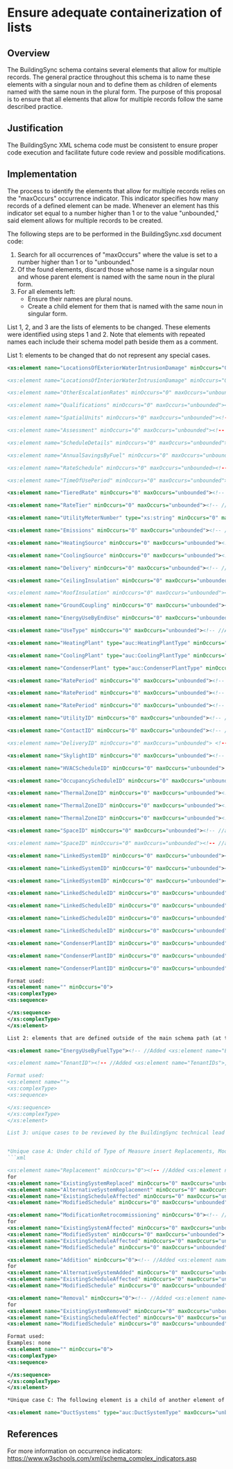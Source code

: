 # Ensure adequate containerization of lists

## Overview

The BuildingSync schema contains several elements that allow for multiple records. The general practice throughout this schema is to name these elements with a singular noun and to define them as children of elements named with the same noun in the plural form. The purpose of this proposal is to ensure that all elements that allow for multiple records follow the same described practice.

## Justification

The BuildingSync XML schema code must be consistent to ensure proper code execution and facilitate future code review and possible modifications.

## Implementation

The process to identify the elements that allow for multiple records relies on the "maxOccurs" occurrence indicator. This indicator specifies how many records of a defined element can be made. Whenever an element has this indicator set equal to a number higher than 1 or to the value "unbounded," said element allows for multiple records to be created.

The following steps are to be performed in the BuildingSync.xsd document code:

1. Search for all occurrences of "maxOccurs" where the value is set to a number higher than 1 or to "unbounded."
2. Of the found elements, discard those whose name is a singular noun and whose parent element is named with the same noun in the plural form.
3. For all elements left:
   - Ensure their names are plural nouns.
   - Create a child element for them that is named with the same noun in singular form.

List 1, 2, and 3 are the lists of elements to be changed. These elements were identified using steps 1 and 2. Note that elements with repeated names each include their schema model path beside them as a comment.

List 1: elements to be changed that do not represent any special cases.

````xml
<xs:element name="LocationsOfExteriorWaterIntrusionDamage" minOccurs="0" maxOccurs="unbounded"><!-- //Added <xs:element name="LocationsOfExteriorWaterIntrusionDamages" minOccurs="0" maxOccurs="unbounded">, Example: none

<xs:element name="LocationsOfInteriorWaterIntrusionDamage" minOccurs="0" maxOccurs="unbounded"><!-- //Added <xs:element name="LocationsOfInteriorWaterIntrusionDamages" minOccurs="0">, Example: none

<xs:element name="OtherEscalationRates" minOccurs="0" maxOccurs="unbounded"><!-- //Updated to singular <xs:element name="OtherEscalationRate" minOccurs="0" maxOccurs="unbounded">, Added <xs:element name="OtherEscalationRates" minOccurs="0">, Example: none

<xs:element name="Qualifications" minOccurs="0" maxOccurs="unbounded"><!-- //Updated to singular <xs:element name="Qualification" minOccurs="0" maxOccurs="unbounded">, Added <xs:element name="Qualifications" minOccurs="0">, Example: none

<xs:element name="SpatialUnits" minOccurs="0" maxOccurs="unbounded"><!-- //Updated to singular <xs:element name="SpatialUnit" minOccurs="0" maxOccurs="unbounded">, Added <xs:element name="SpatialUnits" minOccurs="0">, Example: none

<xs:element name="Assessment" minOccurs="0" maxOccurs="unbounded"><!-- //Added <xs:element name="Assessments" minOccurs="0">, Example: DC GSA Headquarters.xml

<xs:element name="ScheduleDetails" minOccurs="0" maxOccurs="unbounded"><!-- //Updated to singular <xs:element name="ScheduleDetail" minOccurs="0" maxOccurs="0">, Added <xs:element name="ScheduleDetails" minOccurs="0">, Example: Reference Building - Primary Schoool.xml

<xs:element name="AnnualSavingsByFuel" minOccurs="0" maxOccurs="unbounded"><!-- //Added <xs:element name="AnnualSavingsByFuels" minOccurs="0">, Example: ASHRAE 211 Export.xml, DC GSA Headquarters.xml, Reference Building - Primary Schoool.xml

<xs:element name="RateSchedule" minOccurs="0" maxOccurs="unbounded><!-- //Added <xs:element name="RateSchedules" minOccurs="0">, Examples: ASHRAE 211 Export.xml, Reference Building - Primary Schoool.xml

<xs:element name="TimeOfUsePeriod" minOccurs="0" maxOccurs="unbounded"><!-- //Added <xs:element name="TimeOfUsePeriods" minOccurs="0">, Example: none-->

<xs:element name="TieredRate" minOccurs="0" maxOccurs="unbounded"><!-- //Added <xs:element name="TieredRates" minOccurs="0">, Example: none-->

<xs:element name="RateTier" minOccurs="0" maxOccurs="unbounded"><!-- //Added <xs:element name="RateTiers" minOccurs="0">, Example: none-->

<xs:element name="UtilityMeterNumber" type="xs:string" minOccurs="0" maxOccurs="unbounded"><!-- //Added <xs:element name="UtilityMeterNumbers" minOccurs="0">, Example = none-->

<xs:element name="Emissions" minOccurs="0" maxOccurs="unbounded"><!-- //Updated to singular <xs:element name="Emissions" minOccurs="0" maxOccurs="unbounded">, Added <xs:element name="Emissions" minOccurs="0">, Example: none-->

<xs:element name="HeatingSource" minOccurs="0" maxOccurs="unbounded"><!-- //Added <xs:element name="HeatingSources" minOccurs="0">, Example: Reference Building - Primary Schoool.xml, ASHRAE 211 Export.xml, Golden Test File.xml, Multi-Facility Shared Systems.xml-->

<xs:element name="CoolingSource" minOccurs="0" maxOccurs="unbounded"><!-- //Added <xs:element name="CoolingSources" minOccurs="0">, Example: Reference Building - Primary Schoool.xml, ASHRAE 211 Export.xml, Golden Test File.xml, Multi-Facility Shared Systems.xml-->

<xs:element name="Delivery" minOccurs="0" maxOccurs="unbounded"><!-- //Added <xs:element name="Deliveries" minOccurs="0">, Example: Reference Building - Primary Schoool.xml-->

<xs:element name="CeilingInsulation" minOccurs="0" maxOccurs="unbounded"><!-- //Added <xs:element name="CeilingInsulations" minOccurs="0">, Example: none

<xs:element name="RoofInsulation" minOccurs="0" maxOccurs="unbounded"><!-- //Added <xs:element name="RoofInsulations" minOccurs="0">, Example: Reference Building - Primary Schoool.xml-->

<xs:element name="GroundCoupling" minOccurs="0" maxOccurs="unbounded"><!-- //Added <xs:element name="GroundCouplings" minOccurs="0">, Example: ASHRAE 211 Export.xml, Reference Building - Primary Schoool.xml-->

<xs:element name="EnergyUseByEndUse" minOccurs="0" maxOccurs="unbounded"><!-- //Added <xs:element name="EnergyUseByEndUses" minOccurs="0">, Example: none-->

<xs:element name="UseType" minOccurs="0" maxOccurs="unbounded"><!-- //Added <xs:element name="UseTypes" minOccurs="0">, Examples: none-->

<xs:element name="HeatingPlant" type="auc:HeatingPlantType" minOccurs="0" maxOccurs="unbounded"><!-- //Added <xs:element name="HeatingPlants" minOccurs="0">, Examples: ASHRAE 211 Export.xml, Golden Test File.xml,Multi-Facility Shared Systems.xml, Reference Building - Primary Schoool.xml-->

<xs:element name="CoolingPlant" type="auc:CoolingPlantType" minOccurs="0" maxOccurs="unbounded"><!-- //Added <xs:element name="CoolingPlants" minOccurs="0">, Examples: ASHRAE 211 Export.xml, Golden Test File.xml, Multi-Facility Shared Systems.xml-->

<xs:element name="CondenserPlant" type="auc:CondenserPlantType" minOccurs="0" maxOccurs="unbounded"><!-- //Added <xs:element name="CondenserPlants" minOccurs="0">, Examples:  ASHRAE 211 Export.xml, Golden Test File.xml, Multi-Facility Shared Systems.xml, Reference Building - Primary Schoool.xml-->

<xs:element name="RatePeriod" minOccurs="0" maxOccurs="unbounded"><!-- //auc:FlatRate/auc:RatePeriod --> <!-- added <xs:element name="RatePeriods" minOccurs="0">, Example: none-->

<xs:element name="RatePeriod" minOccurs="0" maxOccurs="unbounded"><!-- //auc:TimeOfUseRate/auc:RatePeriod --> <!-- //Added <xs:element name="RatePeriods" minOccurs="0">, Example: none-->

<xs:element name="RatePeriod" minOccurs="0" maxOccurs="unbounded"><!-- //auc:TieredRate/auc:RatePeriod --> <!-- //Added <xs:element name="RatePeriods" minOccurs="0">, Example: none-->

<xs:element name="UtilityID" minOccurs="0" maxOccurs="unbounded"><!-- //Added <xs:element name="UtilityIDs" minOccurs="0">, Example: ASHRAE 211 Export.xml, Reference Building - Primary Schoool.xml-->

<xs:element name="ContactID" minOccurs="0" maxOccurs="unbounded"><!-- //Added <xs:element name="ContactIDs" minOccurs="0">, Example: none

<xs:element name="DeliveryID" minOccurs="0" maxOccurs="unbounded"> <!-- //Added <xs:element name="DeliveryIDs" minOccurs="0">, Example: Reference Building - Primary Schoool.xml-->

<xs:element name="SkylightID" minOccurs="0" maxOccurs="unbounded"><!-- //Added <xs:element name="SkylightIDs" minOccurs="0">, Example: Reference Building - Primary Schoool.xml-->

<xs:element name="HVACScheduleID" minOccurs="0" maxOccurs="unbounded"> <!-- //<xs:element name="HVACScheduleIDs" minOccurs="0">, Example: Reference Building - Primary Schoool.xml-->

<xs:element name="OccupancyScheduleID" minOccurs="0" maxOccurs="unbounded"><!-- //Added <xs:element name="OccupancyScheduleIDs" minOccurs="0">,  Example: Reference Building - Primary Schoool.xml-->

<xs:element name="ThermalZoneID" minOccurs="0" maxOccurs="unbounded"><!-- //auc:CeilingID/auc:ThermalZoneID --><!--//Added <xs:element name="ThermalZoneIDs" minOccurs="0">, Example: none-->

<xs:element name="ThermalZoneID" minOccurs="0" maxOccurs="unbounded"><!-- //auc:FoundationID/auc:ThermalZoneID --><!--//Added <xs:element name="ThermalZoneIDs" minOccurs="0">, Example: none-->

<xs:element name="ThermalZoneID" minOccurs="0" maxOccurs="unbounded"><!-- //auc:Side/auc:ThermalZoneID --><!--//Added <xs:element name="ThermalZoneID" minOccurs="0">, Example: none-->

<xs:element name="SpaceID" minOccurs="0" maxOccurs="unbounded"><!-- //auc:CeilingID/auc:SpaceID --><!--//Added <xs:element name="SpaceIDs" minOccurs="0">, Example: Reference Building - Primary Schoool.xml

<xs:element name="SpaceID" minOccurs="0" maxOccurs="unbounded"><!-- //auc:FoundationID/auc:SpaceID --><!--//Added <xs:element name="SpaceIDs" minOccurs="0">, Example: Reference Building - Primary Schoool.xml-->

<xs:element name="LinkedSystemID" minOccurs="0" maxOccurs="unbounded"><!-- //element(*,auc:PumpSystemType)/auc:LinkedSystemID --><!--//Added <xs:element name="LinkedSystemIDs" minOccurs="0">, Example: Reference Building - Primary Schoool.xml-->

<xs:element name="LinkedSystemID" minOccurs="0" maxOccurs="unbounded"><!-- //element(*,auc:FanSystemType)/auc:LinkedSystemID --><!--//Added <xs:element name="LinkedSystemIDs" minOccurs="0">, Example: Reference Building - Primary Schoool.xml-->

<xs:element name="LinkedSystemID" minOccurs="0" maxOccurs="unbounded"><!-- //element(*,auc:MotorSystemType)/auc:LinkedSystemID --><!--//Added <xs:element name="LinkedSystemIDs" minOccurs="0">, Example: Reference Building - Primary Schoool.xml-->

<xs:element name="LinkedScheduleID" minOccurs="0" maxOccurs="unbounded"><!-- //auc:LinkedSiteID/auc:LinkedScheduleID --><!--//Added <xs:element name="LinkedScheduleIDs" minOccurs="0">, Example: Reference Building - Primary Schoool.xml-->

<xs:element name="LinkedScheduleID" minOccurs="0" maxOccurs="unbounded"><!-- //auc:LinkedFacilityID/auc:LinkedScheduleID --><!--//Added <xs:element name="LinkedScheduleIDs" minOccurs="0">, Example: Reference Building - Primary Schoool.xml-->

<xs:element name="LinkedScheduleID" minOccurs="0" maxOccurs="unbounded"><!-- //auc:LinkedSubsectionID/auc:LinkedScheduleID --><!--//Added <xs:element name="LinkedScheduleIDs" minOccurs="0">, Example: Reference Building - Primary Schoool.xml-->

<xs:element name="LinkedScheduleID" minOccurs="0" maxOccurs="unbounded"><!-- //auc:LinkedSpaceID/auc:LinkedScheduleID --><!--//Added <xs:element name="LinkedScheduleIDs" minOccurs="0">, Example: Reference Building - Primary Schoool.xml-->

<xs:element name="CondenserPlantID" minOccurs="0" maxOccurs="unbounded"> <!-- //auc:Chiller/auc:CondenserPlantID --><!--//Added <xs:element name="CondenserPlantIDs" minOccurs="0">, Example: Reference Building - Primary Schoool.xml, ASHRAE 211 Export.xml, Golden Test File.xml, Multi-Facility Shared Systems.xml-->

<xs:element name="CondenserPlantID" minOccurs="0" maxOccurs="unbounded"> <!-- //auc:CentralRefrigerationSystem/auc:CondenserPlantID --><!--//Added <xs:element name="CondenserPlantIDs" minOccurs="0">, Primary Schoool.xml, ASHRAE 211 Export.xml, Golden Test File.xml, Multi-Facility Shared Systems.xml-->

<xs:element name="CondenserPlantID" minOccurs="0" maxOccurs="unbounded"> <!-- //auc:CoolingSourceType/auc:DX/auc:CondenserPlantID --><!--//Added <xs:element name="CondenserPlantIDs" minOccurs="0">, Example: Primary Schoool.xml, ASHRAE 211 Export.xml, Golden Test File.xml, Multi-Facility Shared Systems.xml-->

Format used:
<xs:element name="" minOccurs="0">
<xs:complexType>
<xs:sequence>

</xs:sequence>
</xs:complexType>
</xs:element>

List 2: elements that are defined outside of the main schema path (at the bottom of the code) and are referenced throughout the schema code. For more information, reference the following pull request comment: https://github.com/BuildingSync/schema/pull/67#issuecomment-456912360

<xs:element name="EnergyUseByFuelType"><!-- //Added <xs:element name="EnergyUseByFuelTypes">,Updated ref's to plural <xs:element ref="auc:EnergyUseByFuelTypes", Example: none

<xs:element name="TenantID"><!-- //Added <xs:element name="TenantIDs">, Updated ref's to plural <xs:element ref="auc:TenantIDs", Example: MultitenantBySubsections.xml

Format used:
<xs:element name="">
<xs:complexType>
<xs:sequence>

</xs:sequence>
</xs:complexType>
</xs:element>

List 3: unique cases to be reviewed by the BuildingSync technical lead to define approach.


*Unique case A: Under child of Type of Measure insert Replacements, ModificationRetrocommissions, Additions, Removals
```xml

<xs:element name="Replacement" minOccurs="0"><!-- //Added <xs:element name="Replacements" minOccurs="0">, Note: Replacement doesn't have maxOccurs ="unbounded", Examples: DC GSA Headquarters.xml,Reference Building - Primary Schoool.xml-->
for
<xs:element name="ExistingSystemReplaced" minOccurs="0" maxOccurs="unbounded"> <!-- //element(*,auc:MeasureType)/auc:TypeOfMeasure/auc:Replacement/auc:ExistingSystemReplaced -->
<xs:element name="AlternativeSystemReplacement" minOccurs="0" maxOccurs="unbounded"> <!-- //element(*,auc:MeasureType)/auc:TypeOfMeasure/auc:Replacement/auc:AlternativeSystemReplacement -->
<xs:element name="ExistingScheduleAffected" minOccurs="0" maxOccurs="unbounded"> <!-- //element(*,auc:MeasureType)/auc:TypeOfMeasure/auc:Replacement/auc:ExistingScheduleAffected -->
<xs:element name="ModifiedSchedule" minOccurs="0" maxOccurs="unbounded"> <!-- //element(*,auc:MeasureType)/auc:TypeOfMeasure/auc:Replacement/auc:ModifiedSchedule -->

<xs:element name="ModificationRetrocommissioning" minOccurs="0"><!-- //Added <xs:element name="ModificationRetrocommissions" minOccurs="0">, Examples: DC GSA Headquarters.xml,Reference Building - Primary Schoool.xml-->
for
<xs:element name="ExistingSystemAffected" minOccurs="0" maxOccurs="unbounded"> <!-- //element(*,auc:MeasureType)/auc:TypeOfMeasure/auc:ModificationRetrocommissioning/auc:ExistingSystemAffected -->
<xs:element name="ModifiedSystem" minOccurs="0" maxOccurs="unbounded"> <!-- //element(*,auc:MeasureType)/auc:TypeOfMeasure/auc:ModificationRetrocommissioning/auc:ModifiedSystem -->
<xs:element name="ExistingScheduleAffected" minOccurs="0" maxOccurs="unbounded"> <!-- //element(*,auc:MeasureType)/auc:TypeOfMeasure/auc:ModificationRetrocommissioning/auc:ExistingScheduleAffected -->
<xs:element name="ModifiedSchedule" minOccurs="0" maxOccurs="unbounded"> <!-- //element(*,auc:MeasureType)/auc:TypeOfMeasure/auc:ModificationRetrocommissioning/auc:ModifiedSchedule -->

<xs:element name="Addition" minOccurs="0"><!-- //Added <xs:element name="Additions" minOccurs="0">, Example: DC GSA Headquarters.xml,Reference Building - Primary Schoool.xml-->
for
<xs:element name="AlternativeSystemAdded" minOccurs="0" maxOccurs="unbounded"> <!-- //element(*,auc:MeasureType)/auc:TypeOfMeasure/auc:Addition/auc:AlternativeSystemAdded -->
<xs:element name="ExistingScheduleAffected" minOccurs="0" maxOccurs="unbounded"> <!-- //element(*,auc:MeasureType)/auc:TypeOfMeasure/auc:Addition/auc:ExistingScheduleAffected -->
<xs:element name="ModifiedSchedule" minOccurs="0" maxOccurs="unbounded"> <!-- //element(*,auc:MeasureType)/auc:TypeOfMeasure/auc:Addition/auc:ModifiedSchedule -->

<xs:element name="Removal" minOccurs="0"><!-- //Added <xs:element name="Removals" minOccurs="0">, Example: Golden Test File.xml-->
for
<xs:element name="ExistingSystemRemoved" minOccurs="0" maxOccurs="unbounded"> <!-- //element(*,auc:MeasureType)/auc:TypeOfMeasure/auc:Removal/auc:ExistingSystemRemoved -->
<xs:element name="ExistingScheduleAffected" minOccurs="0" maxOccurs="unbounded"> <!-- //element(*,auc:MeasureType)/auc:TypeOfMeasure/auc:Removal/auc:ExistingScheduleAffected -->
<xs:element name="ModifiedSchedule" minOccurs="0" maxOccurs="unbounded"> <!-- //element(*,auc:MeasureType)/auc:TypeOfMeasure/auc:Removal/auc:ModifiedSchedule -->

Format used:
Examples: none
<xs:element name="" minOccurs="0">
<xs:complexType>
<xs:sequence>

</xs:sequence>
</xs:complexType>
</xs:element>

*Unique case C: The following element is a child of another element of the same exact name. Since this one is the child element, it should be in singular form. Remove the 's' at the end of the following element's name.

<xs:element name="DuctSystems" type="auc:DuctSystemType" maxOccurs="unbounded"/><!-- //Updated to <xs:element name="DuctSystem" type="auc:DuctSystemType" maxOccurs="unbounded"/>, Example: Reference Building - Primary Schoool.xml
````

## References

For more information on occurrence indicators: https://www.w3schools.com/xml/schema_complex_indicators.asp
